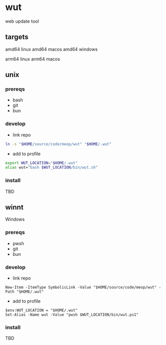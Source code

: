 # wut

web update tool

## targets

amd64 linux
amd64 macos
amd64 windows

arm64 linux
arm64 macos

## unix

### prereqs

- bash
- git
- bun

### develop

- link repo

```bash
ln -s "$HOME/source/code/meop/wut" "$HOME/.wut"
```

- add to profile

```bash
export WUT_LOCATION="$HOME/.wut"
alias wut="bash $WUT_LOCATION/bin/wut.sh"
```

### install

TBD

## winnt

Windows

### prereqs

- pwsh
- git
- bun

### develop

- link repo

```pwsh
New-Item -ItemType SymbolicLink -Value "$HOME/source/code/meop/wut" -Path "$HOME/.wut"
```

- add to profile

```pwsh
$env:WUT_LOCATION = "$HOME/.wut"
Set-Alias -Name wut -Value "pwsh $WUT_LOCATION/bin/wut.ps1"
```

### install

TBD
